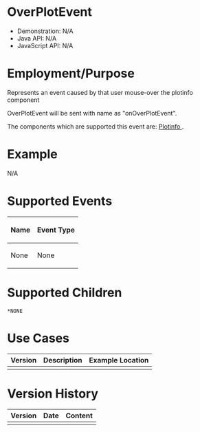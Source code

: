 

# OverPlotEvent

- Demonstration: N/A
- Java API: N/A
- JavaScript API: N/A

# Employment/Purpose

Represents an event caused by that user mouse-over the plotinfo
component

OverPlotEvent will be sent with name as "onOverPlotEvent".

The components which are supported this event are: [ Plotinfo
](ZK_Component_Reference/Diagrams_and_Reports/Timeplot/Plotinfo).

# Example

N/A

# Supported Events

<table>
<thead>
<tr class="header">
<th><center>
<p>Name</p>
</center></th>
<th><center>
<p>Event Type</p>
</center></th>
</tr>
</thead>
<tbody>
<tr class="odd">
<td><p>None</p></td>
<td><p>None</p></td>
</tr>
</tbody>
</table>

# Supported Children

`*NONE`

# Use Cases

| Version | Description | Example Location |
|---------|-------------|------------------|
|         |             |                  |

# Version History



| Version | Date | Content |
|---------|------|---------|
|         |      |         |


